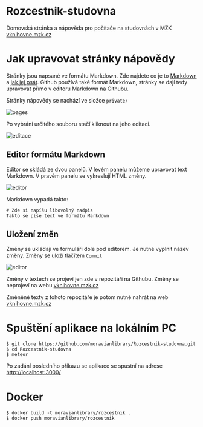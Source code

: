 # Rozcestnik-studovna
Domovská stránka a nápověda pro počítače na studovnách v MZK [vknihovne.mzk.cz](vknihovne.mzk.cz)

# Jak upravovat stránky nápovědy
Stránky jsou napsané ve formátu Markdown. Zde najdete co je to [Markdown](https://cs.wikipedia.org/wiki/Markdown) a [jak jej psát](https://daringfireball.net/projects/markdown/).
Github používá také formát Markdown, stránky se dají tedy upravovat přímo v editoru Markdown na Githubu.

Stránky nápovědy se nachází ve složce `private/` 

![pages](https://github.com/moravianlibrary/Rozcestnik-studovna/blob/master/public/images/readme/pages.png)

Po vybrání určitého souboru stačí kliknout na jeho editaci.

![editace](https://github.com/moravianlibrary/Rozcestnik-studovna/blob/master/public/images/readme/editPage.png)

## Editor formátu Markdown

Editor se skládá ze dvou panelů. V levém panelu můžeme upravovat text Markdown. V pravém panelu se vykreslují HTML změny.

![editor](https://github.com/moravianlibrary/Rozcestnik-studovna/blob/master/public/images/readme/editor.png)

Markdown vypadá takto:

    # Zde si napíšu libovolný nadpis
    Takto se píše text ve formátu Markdown
     
## Uložení změn    
    
Změny se ukládají ve formuláři dole pod editorem. Je nutné vyplnit název změny. Změny se uloží tlačítem `Commit`
    
![editor](https://github.com/moravianlibrary/Rozcestnik-studovna/blob/master/public/images/readme/commit.png)

Změny v textech se projeví jen zde v repozitáři na Githubu. Změny se neprojeví na webu [vknihovne.mzk.cz](vknihovne.mzk.cz)

Změněné texty z tohoto repozitáře je potom nutné nahrát na web [vknihovne.mzk.cz](vknihovne.mzk.cz)  
    
# Spuštění aplikace na lokálním PC  
    $ git clone https://github.com/moravianlibrary/Rozcestnik-studovna.git
    $ cd Rozcestnik-studovna
    $ meteor
    
Po zadání posledního příkazu se aplikace se spustní na adrese [http://localhost:3000/](http://localhost:3000/)

# Docker 
    $ docker build -t moravianlibrary/rozcestnik .
    $ docker push moravianlibrary/rozcestnik

